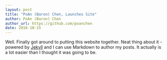 ```yaml
---
layout: post
title: "PoAn (Baron) Chen, Launches Site"
author: PoAn (Baron) Chen
author_url: https://github.com/poanchen
date: 2016-10-15
---
```


Well. Finally got around to putting this website together. Neat thing about it - powered by [Jekyll](https://jekyllrb.com) and I can use Markdown to author my posts. It actually is a lot easier than I thought it was going to be.